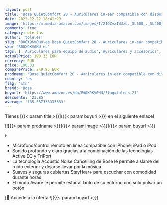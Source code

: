```yaml
---
layout: post
title: 'Bose QuietComfort 20 - Auriculares in-ear compatible con dispositivos Apple  con micrófono  control remoto integrado  reducción de ruido  Color Negro'
date: 2022-12-22 18:41:29
image: 'https://m.media-amazon.com/images/I/21QZvxIWJzL._SL500_._SL400_.jpg'
comments: true
category: ofertas
author: 'tole.es'
slug: 'B00X9KV0HU-es Bose QuietComfort 20 - Auriculares in-ear compatible con...'
sku: 'B00X9KV0HU-es'
tags: [ 'Auriculares para equipo de audio','Auriculares y accesorios','Electrónica','apple','bose','🇪🇸', ]
actualPrice: 190.33 EUR
currency: EUR
price: 190.33
comparePrice: 249.95 EUR
prodname: 'Bose QuietComfort 20 - Auriculares in-ear compatible con dispositivos Apple  con micrófono  control remoto integrado  reducción de ruido  Color Negro'
country: 'es'
flag: '🇪🇸'
brand: 'Bose'
buyurl: 'https://www.amazon.es/dp/B00X9KV0HU/?tag=tolees-21'
descuento: '23.85'
average: '185.537333333333'
---
```


Tienes [{{< param title >}}]({{< param buyurl >}}) en el siguiente enlace!

[![{{< param prodname >}}]({{< param image >}})]({{< param buyurl >}})

ℹ️:

- Micrófono/control remoto en línea compatible con iPhone, iPad o iPod
- Sonido profundo y claro gracias a la combinación de las tecnologías Active EQ y TriPort
- La tecnología Acoustic Noise Cancelling de Bose le permite aislarse del ruido exterior y dejarse llevar por la música
- Suaves y seguras cubiertas StayHear+ para escuchar con comodidad durante horas
- El modo Aware le permite estar al tanto de su entorno con solo pulsar un botón

[🛒 Accede a la oferta!!]({{< param buyurl >}})
